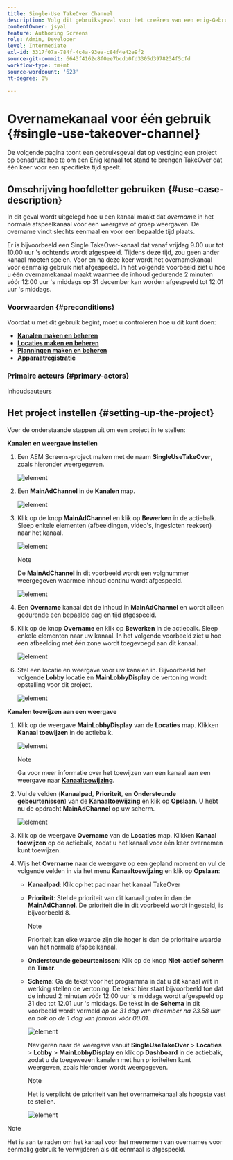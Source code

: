 ```yaml
---
title: Single-Use TakeOver Channel
description: Volg dit gebruiksgeval voor het creëren van een enig-Gebruik NeemOver Kanaal.
contentOwner: jsyal
feature: Authoring Screens
role: Admin, Developer
level: Intermediate
exl-id: 3317f07a-784f-4c4a-93ea-c84f4e42e9f2
source-git-commit: 6643f4162c8f0ee7bcdb0fd3305d3978234f5cfd
workflow-type: tm+mt
source-wordcount: '623'
ht-degree: 0%

---
```


# Overnamekanaal voor één gebruik {#single-use-takeover-channel}

De volgende pagina toont een gebruiksgeval dat op vestiging een project op benadrukt hoe te om een Enig kanaal tot stand te brengen TakeOver dat één keer voor een specifieke tijd speelt.

## Omschrijving hoofdletter gebruiken {#use-case-description}

In dit geval wordt uitgelegd hoe u een kanaal maakt dat *overname* in het normale afspeelkanaal voor een weergave of groep weergaven. De overname vindt slechts eenmaal en voor een bepaalde tijd plaats.

Er is bijvoorbeeld een Single TakeOver-kanaal dat vanaf vrijdag 9.00 uur tot 10.00 uur &#39;s ochtends wordt afgespeeld. Tijdens deze tijd, zou geen ander kanaal moeten spelen. Voor en na deze keer wordt het overnamekanaal voor eenmalig gebruik niet afgespeeld. In het volgende voorbeeld ziet u hoe u één overnamekanaal maakt waarmee de inhoud gedurende 2 minuten vóór 12:00 uur &#39;s middags op 31 december kan worden afgespeeld tot 12:01 uur &#39;s middags.

### Voorwaarden {#preconditions}

Voordat u met dit gebruik begint, moet u controleren hoe u dit kunt doen:

* **[Kanalen maken en beheren](managing-channels.md)**
* **[Locaties maken en beheren](managing-locations.md)**
* **[Planningen maken en beheren](managing-schedules.md)**
* **[Apparaatregistratie](device-registration.md)**

### Primaire acteurs {#primary-actors}

Inhoudsauteurs

## Het project instellen {#setting-up-the-project}

Voer de onderstaande stappen uit om een project in te stellen:

**Kanalen en weergave instellen**

1. Een AEM Screens-project maken met de naam **SingleUseTakeOver**, zoals hieronder weergegeven.

   ![element](assets/single-takeover1.png)

1. Een **MainAdChannel** in de **Kanalen** map.

   ![element](assets/single-takeover2.png)

1. Klik op de knop **MainAdChannel** en klik op **Bewerken** in de actiebalk. Sleep enkele elementen (afbeeldingen, video&#39;s, ingesloten reeksen) naar het kanaal.

   ![element](assets/single-takeover2.png)


   >[!NOTE]
   >De **MainAdChannel** in dit voorbeeld wordt een volgnummer weergegeven waarmee inhoud continu wordt afgespeeld.

   ![element](assets/single-takeover3.png)

1. Een **Overname** kanaal dat de inhoud in **MainAdChannel** en wordt alleen gedurende een bepaalde dag en tijd afgespeeld.

1. Klik op de knop **Overname** en klik op **Bewerken** in de actiebalk. Sleep enkele elementen naar uw kanaal. In het volgende voorbeeld ziet u hoe een afbeelding met één zone wordt toegevoegd aan dit kanaal.

   ![element](assets/single-takeover4.png)

1. Stel een locatie en weergave voor uw kanalen in. Bijvoorbeeld het volgende **Lobby** locatie en  **MainLobbyDisplay** de vertoning wordt opstelling voor dit project.

   ![element](assets/single-takeover5.png)

**Kanalen toewijzen aan een weergave**

1. Klik op de weergave **MainLobbyDisplay** van de **Locaties** map. Klikken **Kanaal toewijzen** in de actiebalk.

   ![element](assets/single-takeover6.png)

   >[!NOTE]
   >Ga voor meer informatie over het toewijzen van een kanaal aan een weergave naar **[Kanaaltoewijzing](channel-assignment.md)**.

1. Vul de velden (**Kanaalpad**, **Prioriteit**, en **Ondersteunde gebeurtenissen**) van de **Kanaaltoewijzing** en klik op **Opslaan**. U hebt nu de opdracht **MainAdChannel** op uw scherm.

   ![element](assets/single-takeover7.png)

1. Klik op de weergave **Overname** van de **Locaties** map. Klikken **Kanaal toewijzen** op de actiebalk, zodat u het kanaal voor één keer overnemen kunt toewijzen.

1. Wijs het **Overname** naar de weergave op een gepland moment en vul de volgende velden in via het menu **Kanaaltoewijzing** en klik op **Opslaan**:

   * **Kanaalpad**: Klik op het pad naar het kanaal TakeOver
   * **Prioriteit**: Stel de prioriteit van dit kanaal groter in dan de **MainAdChannel**. De prioriteit die in dit voorbeeld wordt ingesteld, is bijvoorbeeld 8.

     >[!NOTE]
     >Prioriteit kan elke waarde zijn die hoger is dan de prioritaire waarde van het normale afspeelkanaal.
   * **Ondersteunde gebeurtenissen**: Klik op de knop **Niet-actief scherm** en **Timer**.
   * **Schema**: Ga de tekst voor het programma in dat u dit kanaal wilt in werking stellen de vertoning. De tekst hier staat bijvoorbeeld toe dat de inhoud 2 minuten vóór 12.00 uur &#39;s middags wordt afgespeeld op 31 dec tot 12.01 uur &#39;s middags. De tekst in de **Schema** in dit voorbeeld wordt vermeld *op de 31 dag van december na 23.58 uur en ook op de 1 dag van januari vóór 00.01*.

     ![element](assets/single-takeover8.png)

     Navigeren naar de weergave vanuit **SingleUseTakeOver** > **Locaties** > **Lobby** > **MainLobbyDisplay** en klik op **Dashboard** in de actiebalk, zodat u de toegewezen kanalen met hun prioriteiten kunt weergeven, zoals hieronder wordt weergegeven.

     >[!NOTE]
     >Het is verplicht de prioriteit van het overnamekanaal als hoogste vast te stellen.

     ![element](assets/single-takeover9.png)

>[!NOTE]
>
>Het is aan te raden om het kanaal voor het meenemen van overnames voor eenmalig gebruik te verwijderen als dit eenmaal is afgespeeld.
